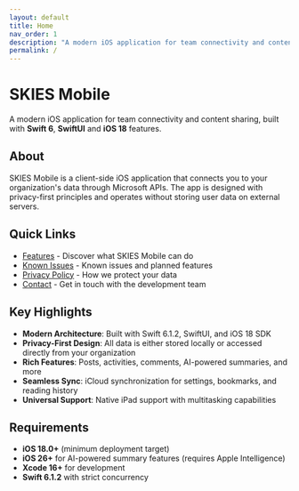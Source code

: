 ```yaml
---
layout: default
title: Home
nav_order: 1
description: "A modern iOS application for team connectivity and content sharing"
permalink: /
---
```


# SKIES Mobile

A modern iOS application for team connectivity and content sharing, built with **Swift 6**, **SwiftUI** and **iOS 18** features.

## About

SKIES Mobile is a client-side iOS application that connects you to your organization's data through Microsoft APIs. The app is designed with privacy-first principles and operates without storing user data on external servers.

## Quick Links

- [Features](features/) - Discover what SKIES Mobile can do
- [Known Issues](issues/) - Known issues and planned features
- [Privacy Policy](privacy/) - How we protect your data
- [Contact](contact/) - Get in touch with the development team

## Key Highlights

- **Modern Architecture**: Built with Swift 6.1.2, SwiftUI, and iOS 18 SDK
- **Privacy-First Design**: All data is either stored locally or accessed directly from your organization
- **Rich Features**: Posts, activities, comments, AI-powered summaries, and more
- **Seamless Sync**: iCloud synchronization for settings, bookmarks, and reading history
- **Universal Support**: Native iPad support with multitasking capabilities

## Requirements

- **iOS 18.0+** (minimum deployment target)
- **iOS 26+** for AI-powered summary features (requires Apple Intelligence)
- **Xcode 16+** for development
- **Swift 6.1.2** with strict concurrency
